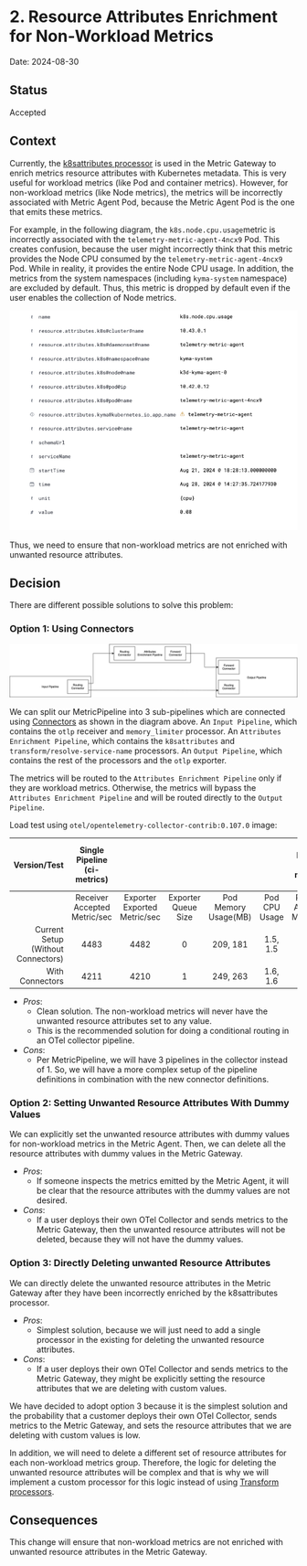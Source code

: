 # 2. Resource Attributes Enrichment for Non-Workload Metrics

Date: 2024-08-30

## Status

Accepted

## Context

Currently, the [k8sattributes processor](https://github.com/open-telemetry/opentelemetry-collector-contrib/blob/main/processor/k8sattributesprocessor/README.md) is used in the Metric Gateway to enrich metrics resource attributes with Kubernetes metadata.
This is very useful for workload metrics (like Pod and container metrics). However, for non-workload metrics (like Node metrics), the metrics will be incorrectly associated with Metric Agent Pod, because the Metric Agent Pod is the one that emits these metrics.

For example, in the following diagram, the `k8s.node.cpu.usage`metric is incorrectly associated with the `telemetry-metric-agent-4ncx9` Pod. This creates confusion, because the user might incorrectly think that this metric provides the Node CPU consumed by the `telemetry-metric-agent-4ncx9` Pod. While in reality, it provides the entire Node CPU usage.
In addition, the metrics from the system namespaces (including `kyma-system` namespace) are excluded by default. Thus, this metric is dropped by default even if the user enables the collection of Node metrics.

![Node Metric With k8sattributes Processor](../assets/node-metric-with-k8sattributes-processor.png)

Thus, we need to ensure that non-workload metrics are not enriched with unwanted resource attributes.

## Decision

There are different possible solutions to solve this problem:

### Option 1: Using Connectors

![Connectors](../assets/connectors.drawio.svg)

We can split our MetricPipeline into 3 sub-pipelines which are connected using [Connectors](https://opentelemetry.io/docs/collector/configuration/#connectors) as shown in the diagram above.
An `Input Pipeline`, which contains the `otlp` receiver and `memory_limiter` processor.
An `Attributes Enrichment Pipeline`, which contains the `k8sattributes` and `transform/resolve-service-name` processors.
An `Output Pipeline`, which contains the rest of the processors and the `otlp` exporter.

The metrics will be routed to the `Attributes Enrichment Pipeline` only if they are workload metrics.
Otherwise, the metrics will bypass the `Attributes Enrichment Pipeline` and will be routed directly to the `Output Pipeline`.

Load test using `otel/opentelemetry-collector-contrib:0.107.0` image:

<div class="table-wrapper" markdown="block">

|                       Version/Test | Single Pipeline (ci-metrics) |                              |                     |                      |               | Multi Pipeline (ci-metrics-m) |                              |                     |                      |               | Single Pipeline Backpressure (ci-metrics-b) |                              |                     |                      |               | Multi Pipeline Backpressure (ci-metrics-mb) |                              |                     |                      |               |
|-----------------------------------:|:----------------------------:|:----------------------------:|:-------------------:|:--------------------:|:-------------:|:-----------------------------:|:----------------------------:|:-------------------:|:--------------------:|:-------------:|:-------------------------------------------:|:----------------------------:|:-------------------:|:--------------------:|:-------------:|:-------------------------------------------:|:----------------------------:|:-------------------:|:--------------------:|:-------------:|
|                                    | Receiver Accepted Metric/sec | Exporter Exported Metric/sec | Exporter Queue Size | Pod Memory Usage(MB) | Pod CPU Usage | Receiver Accepted Metric/sec  | Exporter Exported Metric/sec | Exporter Queue Size | Pod Memory Usage(MB) | Pod CPU Usage |        Receiver Accepted Metric/sec         | Exporter Exported Metric/sec | Exporter Queue Size | Pod Memory Usage(MB) | Pod CPU Usage |        Receiver Accepted Metric/sec         | Exporter Exported Metric/sec | Exporter Queue Size | Pod Memory Usage(MB) | Pod CPU Usage |
| Current Setup (Without Connectors) |             4483             |             4482             |          0          |       209, 181       |   1.5, 1.5    |             3376              |            10117             |          0          |       288, 306       |   1.8, 1.7    |                     684                     |             539              |         233         |       831, 835       |   0.4, 0.4    |                    1802                     |             1891             |         509         |      1478, 1480      |   1.3, 1.3    |
|                    With Connectors |             4211             |             4210             |          1          |       249, 263       |   1.6, 1.6    |             2464              |             7389             |          0          |       364, 383       |   1.6, 1.7    |                     767                     |             582              |         243         |       858, 815       |   0.5, 0.5    |                    1214                     |             1970             |         506         |      1594, 1546      |   1.3, 1.3    |

</div>

- _Pros_: 
  - Clean solution. The non-workload metrics will never have the unwanted resource attributes set to any value.
  - This is the recommended solution for doing a conditional routing in an OTel collector pipeline.
- _Cons_:
  - Per MetricPipeline, we will have 3 pipelines in the collector instead of 1. So, we will have a more complex setup of the pipeline definitions in combination with the new connector definitions.

### Option 2: Setting Unwanted Resource Attributes With Dummy Values

We can explicitly set the unwanted resource attributes with dummy values for non-workload metrics in the Metric Agent.
Then, we can delete all the resource attributes with dummy values in the Metric Gateway.

- _Pros_:
  - If someone inspects the metrics emitted by the Metric Agent, it will be clear that the resource attributes with the dummy values are not desired.
- _Cons_: 
  - If a user deploys their own OTel Collector and sends metrics to the Metric Gateway, then the unwanted resource attributes will not be deleted, because they will not have the dummy values.

### Option 3: Directly Deleting unwanted Resource Attributes

We can directly delete the unwanted resource attributes in the Metric Gateway after they have been incorrectly enriched by the k8sattributes processor.

- _Pros_:
  - Simplest solution, because we will just need to add a single processor in the existing for deleting the unwanted resource attributes.
- _Cons_:
  - If a user deploys their own OTel Collector and sends metrics to the Metric Gateway, they might be explicitly setting the resource attributes that we are deleting with custom values.


We have decided to adopt option 3 because it is the simplest solution and the probability that a customer deploys their own OTel Collector, sends metrics to the Metric Gateway, and sets the resource attributes that we are deleting with custom values is low.

In addition, we will need to delete a different set of resource attributes for each non-workload metrics group.
Therefore, the logic for deleting the unwanted resource attributes will be complex and that is why we will implement a custom processor for this logic instead of using [Transform processors](https://github.com/open-telemetry/opentelemetry-collector-contrib/blob/main/processor/transformprocessor/README.md).

## Consequences

This change will ensure that non-workload metrics are not enriched with unwanted resource attributes in the Metric Gateway.
